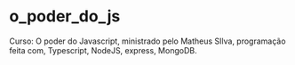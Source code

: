 # o_poder_do_js
Curso: O poder do Javascript, ministrado pelo Matheus SIlva, programação feita com, Typescript, NodeJS, express, MongoDB.
